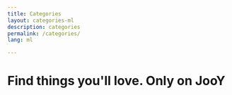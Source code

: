 ```yaml
---
title: Categories
layout: categories-ml
description: categories
permalink: /categories/
lang: ml

---
```

# Find things you'll love. Only on JooY